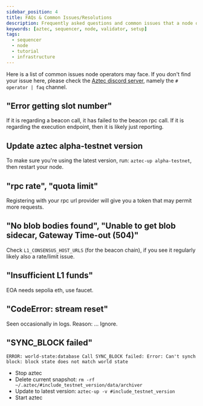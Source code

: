 ```yaml
---
sidebar_position: 4
title: FAQs & Common Issues/Resolutions
description: Frequently asked questions and common issues that a node operators may face, and how to resolve them.
keywords: [aztec, sequencer, node, validator, setup]
tags:
  - sequencer
  - node
  - tutorial
  - infrastructure
---
```


Here is a list of common issues node operators may face. If you don't find your issue here, please check the [Aztec discord server](https://discord.gg/aztec), namely the `# operator | faq` channel.

## "Error getting slot number"

If it is regarding a beacon call, it has failed to the beacon rpc call. If it is regarding the execution endpoint, then it is likely just reporting.

## Update aztec alpha-testnet version

To make sure you're using the latest version, run: `aztec-up alpha-testnet`, then restart your node.

## "rpc rate", "quota limit"

Registering with your rpc url provider will give you a token that may permit more requests.

## "No blob bodies found", "Unable to get blob sidecar, Gateway Time-out (504)"

Check `L1_CONSENSUS_HOST_URLS` (for the beacon chain), if you see it regularly likely also a rate/limit issue.

## "Insufficient L1 funds"

EOA needs sepolia eth, use faucet.

## "CodeError: stream reset"

Seen occasionally in logs. Reason: ...
Ignore.

## "SYNC_BLOCK failed"

`ERROR: world-state:database Call SYNC_BLOCK failed: Error: Can't synch block: block state does not match world state`

- Stop aztec
- Delete current snapshot: `rm -rf ~/.aztec/#include_testnet_version/data/archiver`
- Update to latest version: `aztec-up -v #include_testnet_version`
- Start aztec
